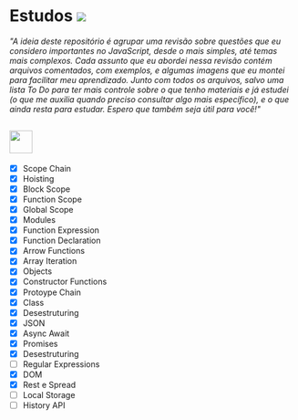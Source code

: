 # Estudos <img href="#" src="https://img.shields.io/badge/JavaScript-151515?style=for-the-badge&logo=javascript&logoColor=F7DF1E" />

_"A ideia deste repositório é agrupar uma revisão sobre questões que eu considero importantes no JavaScript, desde o mais simples, até temas mais complexos. Cada assunto que eu abordei nessa revisão contém arquivos comentados, com exemplos, e algumas imagens que eu montei para facilitar meu aprendizado. Junto com todos os arquivos, salvo uma lista To Do para ter mais controle sobre o que tenho materiais e já estudei (o que me auxilia quando preciso consultar algo mais específico), e o que ainda resta para estudar. Espero que também seja útil para você!"_

## <img href="#" height="40" src="https://img.shields.io/badge/TO-DO-151515?style=for-the-badge&logo=#&logoColor=151515" />



- [x] Scope Chain
- [x] Hoisting
- [x] Block Scope
- [x] Function Scope
- [x] Global Scope
- [x] Modules
- [x] Function Expression
- [x] Function Declaration
- [x] Arrow Functions
- [x] Array Iteration
- [x] Objects
- [x] Constructor Functions
- [x] Protoype Chain
- [x] Class
- [x] Desestruturing
- [x] JSON
- [x] Async Await
- [x] Promises
- [x] Desestruturing
- [ ] Regular Expressions
- [x] DOM
- [x] Rest e Spread
- [ ] Local Storage
- [ ] History API
